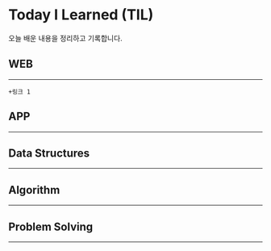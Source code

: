 # Today I Learned (TIL)
오늘 배운 내용을 정리하고 기록합니다.

## WEB
-------------------------
```
+링크 1
```
## APP
------------------------
## Data Structures
------------------------
## Algorithm 
------------------------
## Problem Solving
-----------------------
